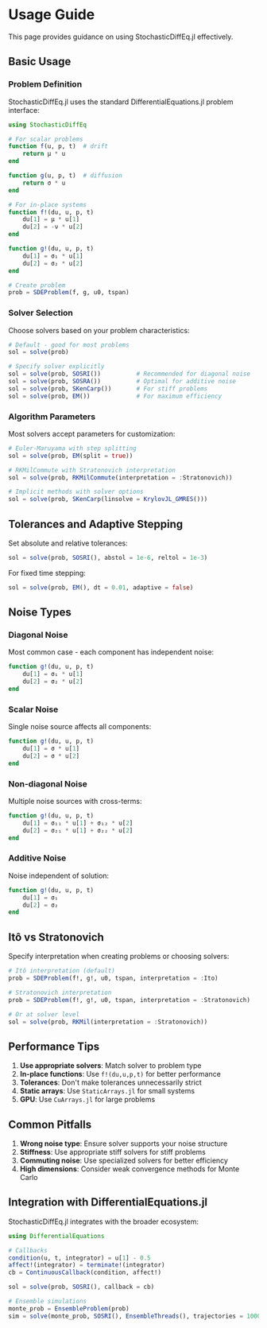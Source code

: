 # Usage Guide

This page provides guidance on using StochasticDiffEq.jl effectively.

## Basic Usage

### Problem Definition

StochasticDiffEq.jl uses the standard DifferentialEquations.jl problem interface:

```julia
using StochasticDiffEq

# For scalar problems
function f(u, p, t)  # drift
    return μ * u
end

function g(u, p, t)  # diffusion  
    return σ * u
end

# For in-place systems
function f!(du, u, p, t)
    du[1] = μ * u[1]
    du[2] = -ν * u[2]
end

function g!(du, u, p, t)
    du[1] = σ₁ * u[1]
    du[2] = σ₂ * u[2]
end

# Create problem
prob = SDEProblem(f, g, u0, tspan)
```

### Solver Selection

Choose solvers based on your problem characteristics:

```julia
# Default - good for most problems
sol = solve(prob)

# Specify solver explicitly
sol = solve(prob, SOSRI())          # Recommended for diagonal noise
sol = solve(prob, SOSRA())          # Optimal for additive noise  
sol = solve(prob, SKenCarp())       # For stiff problems
sol = solve(prob, EM())             # For maximum efficiency
```

### Algorithm Parameters

Most solvers accept parameters for customization:

```julia
# Euler-Maruyama with step splitting
sol = solve(prob, EM(split = true))

# RKMilCommute with Stratonovich interpretation
sol = solve(prob, RKMilCommute(interpretation = :Stratonovich))

# Implicit methods with solver options
sol = solve(prob, SKenCarp(linsolve = KrylovJL_GMRES()))
```

## Tolerances and Adaptive Stepping

Set absolute and relative tolerances:

```julia
sol = solve(prob, SOSRI(), abstol = 1e-6, reltol = 1e-3)
```

For fixed time stepping:

```julia
sol = solve(prob, EM(), dt = 0.01, adaptive = false)
```

## Noise Types

### Diagonal Noise

Most common case - each component has independent noise:

```julia
function g!(du, u, p, t)
    du[1] = σ₁ * u[1]
    du[2] = σ₂ * u[2]
end
```

### Scalar Noise

Single noise source affects all components:

```julia
function g!(du, u, p, t)
    du[1] = σ * u[1]
    du[2] = σ * u[2]
end
```

### Non-diagonal Noise

Multiple noise sources with cross-terms:

```julia
function g!(du, u, p, t)
    du[1] = σ₁₁ * u[1] + σ₁₂ * u[2]
    du[2] = σ₂₁ * u[1] + σ₂₂ * u[2]
end
```

### Additive Noise

Noise independent of solution:

```julia
function g!(du, u, p, t)
    du[1] = σ₁
    du[2] = σ₂
end
```

## Itô vs Stratonovich

Specify interpretation when creating problems or choosing solvers:

```julia
# Itô interpretation (default)
prob = SDEProblem(f!, g!, u0, tspan, interpretation = :Ito)

# Stratonovich interpretation  
prob = SDEProblem(f!, g!, u0, tspan, interpretation = :Stratonovich)

# Or at solver level
sol = solve(prob, RKMil(interpretation = :Stratonovich))
```

## Performance Tips

 1. **Use appropriate solvers**: Match solver to problem type
 2. **In-place functions**: Use `f!(du,u,p,t)` for better performance
 3. **Tolerances**: Don't make tolerances unnecessarily strict
 4. **Static arrays**: Use `StaticArrays.jl` for small systems
 5. **GPU**: Use `CuArrays.jl` for large problems

## Common Pitfalls

 1. **Wrong noise type**: Ensure solver supports your noise structure
 2. **Stiffness**: Use appropriate stiff solvers for stiff problems
 3. **Commuting noise**: Use specialized solvers for better efficiency
 4. **High dimensions**: Consider weak convergence methods for Monte Carlo

## Integration with DifferentialEquations.jl

StochasticDiffEq.jl integrates with the broader ecosystem:

```julia
using DifferentialEquations

# Callbacks
condition(u, t, integrator) = u[1] - 0.5
affect!(integrator) = terminate!(integrator)
cb = ContinuousCallback(condition, affect!)

sol = solve(prob, SOSRI(), callback = cb)

# Ensemble simulations
monte_prob = EnsembleProblem(prob)
sim = solve(monte_prob, SOSRI(), EnsembleThreads(), trajectories = 1000)
```
